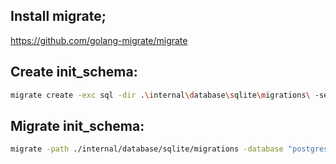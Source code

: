 ## Install migrate;
https://github.com/golang-migrate/migrate

## Create init_schema: 
```bash
migrate create -exc sql -dir .\internal\database\sqlite\migrations\ -seq init_schema 
```

## Migrate init_schema: 
```bash
migrate -path ./internal/database/sqlite/migrations -database "postgresql://leo:Goldenhand76@localhost:5432/immo?sslmode=disable" -verbose up
```

